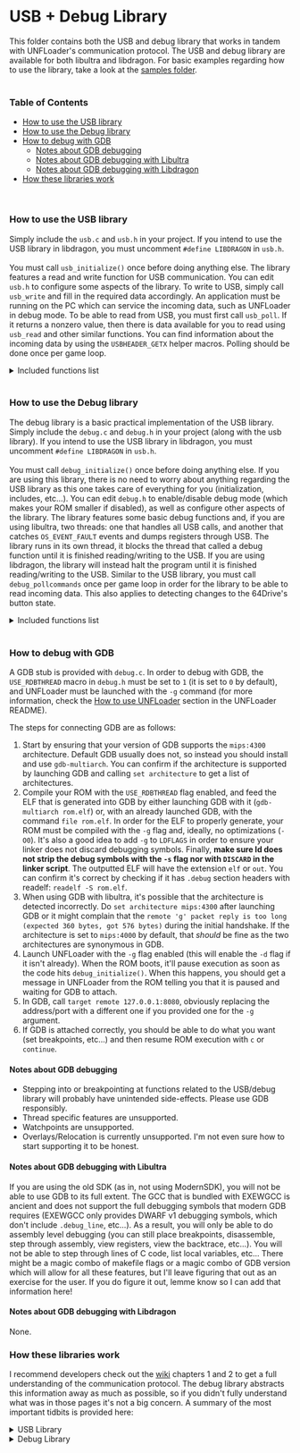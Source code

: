 # USB + Debug Library
This folder contains both the USB and debug library that works in tandem with UNFLoader's communication protocol. The USB and debug library are available for both libultra and libdragon. For basic examples regarding how to use the library, take a look at the [samples folder](../Examples).
</br>
</br>

### Table of Contents
* [How to use the USB library](#how-to-use-the-usb-library)
* [How to use the Debug library](#how-to-use-the-debug-library)
* [How to debug with GDB](#how-to-debug-with-gdb)
    - [Notes about GDB debugging](#notes-about-gdb-debugging)
    - [Notes about GDB debugging with Libultra](#notes-about-gdb-debugging-with-libultra)
    - [Notes about GDB debugging with Libdragon](#notes-about-gdb-debugging-with-libdragon)
* [How these libraries work](#how-these-libraries-work)
</br>

### How to use the USB library
Simply include the `usb.c` and `usb.h` in your project. If you intend to use the USB library in libdragon, you must uncomment `#define LIBDRAGON` in `usb.h`. </br></br>
You must call `usb_initialize()` once before doing anything else. The library features a read and write function for USB communication. You can edit `usb.h` to configure some aspects of the library.
To write to USB, simply call `usb_write` and fill in the required data accordingly. An application must be running on the PC which can service the incoming data, such as UNFLoader in debug mode.
To be able to read from USB, you must first call `usb_poll`. If it returns a nonzero value, then there is data available for you to read using `usb_read` and other similar functions. You can find information about the incoming data by using the `USBHEADER_GETX` helper macros. Polling should be done once per game loop.
<details><summary>Included functions list</summary>
<p>
    
```c
/*==============================
    usb_initialize
    Initializes the USB buffers and pointers
    @return 1 if the USB initialization was successful, 0 if not
==============================*/
char usb_initialize();

/*==============================
    usb_getcart
    Returns which flashcart is currently connected
    @return The CART macro that corresponds to the identified flashcart
==============================*/
char usb_getcart();

/*==============================
    usb_write
    Writes data to the USB.
    Will not write if there is data to read from USB
    @param The DATATYPE that is being sent
    @param A buffer with the data to send
    @param The size of the data being sent
==============================*/
void usb_write(int datatype, const void* data, int size);

/*==============================
    usb_poll
    Returns the header of data being received via USB
    The first byte contains the data type, the next 3 the number of bytes left to read
    @return The data header, or 0
==============================*/
u32 usb_poll();

/*==============================
    usb_read
    Reads bytes from USB into the provided buffer
    @param The buffer to put the read data in
    @param The number of bytes to read
==============================*/
void usb_read(void* buffer, int size);

/*==============================
    usb_skip
    Skips a USB read by the specified amount of bytes
    @param The number of bytes to skip
==============================*/
void usb_skip(int nbytes);

/*==============================
    usb_rewind
    Rewinds a USB read by the specified amount of bytes
    @param The number of bytes to rewind
==============================*/
void usb_rewind(int nbytes);

/*==============================
    usb_purge
    Purges the incoming USB data
==============================*/
void usb_purge();

/*==============================
    usb_timedout
    Checks if the USB timed out recently
    @return 1 if the USB timed out, 0 if not
==============================*/
extern char usb_timedout();

/*==============================
    usb_sendheartbeat
    Sends a heartbeat packet to the PC
    This is done once automatically at initialization,
    but can be called manually to ensure that the
    host side tool is aware of the current USB protocol
    version.
==============================*/
void usb_sendheartbeat();

// Use these to conveniently read the header from usb_poll()
#define USBHEADER_GETTYPE(header)
#define USBHEADER_GETSIZE(header)
```
</p>
</details>
</br>

### How to use the Debug library
The debug library is a basic practical implementation of the USB library. Simply include the `debug.c` and `debug.h` in your project (along with the usb library). If you intend to use the USB library in libdragon, you must uncomment `#define LIBDRAGON` in `usb.h`. </br></br>
You must call `debug_initialize()` once before doing anything else. If you are using this library, there is no need to worry about anything regarding the USB library as this one takes care of everything for you (initialization, includes, etc...). You can edit `debug.h` to enable/disable debug mode (which makes your ROM smaller if disabled), as well as configure other aspects of the library. The library features some basic debug functions and, if you are using libultra, two threads: one that handles all USB calls, and another that catches `OS_EVENT_FAULT` events and dumps registers through USB. The library runs in its own thread, it blocks the thread that called a debug function until it is finished reading/writing to the USB. If you are using libdragon, the library will instead halt the program until it is finished reading/writing to the USB.
Similar to the USB library, you must call `debug_pollcommands` once per game loop in order for the library to be able to read incoming data. This also applies to detecting changes to the 64Drive's button state.
<details><summary>Included functions list</summary>
<p>
    
```c
/*==============================
    debug_initialize
    Initializes the debug and USB library.
==============================*/
void debug_initialize();

/*==============================
    debug_printf
    Prints a formatted message to the developer's command prompt.
    Supports up to 256 characters.
    @param A string to print
    @param variadic arguments to print as well
==============================*/
void debug_printf(const char* message, ...);

/*==============================
    debug_dumpbinary
    Dumps a binary file through USB
    @param The file to dump
    @param The size of the file
==============================*/
void debug_dumpbinary(void* file, int size);

/*==============================
    debug_screenshot
    Sends the currently displayed framebuffer through USB.
    DOES NOT PAUSE DRAWING THREAD! Using outside the drawing
    thread may lead to a screenshot with visible tearing
==============================*/
void debug_screenshot();

/*==============================
    debug_assert
    Halts the program if the expression fails.
    @param The expression to test
==============================*/
#define debug_assert(expr);
        
/*==============================
    debug_64drivebutton
    Assigns a function to be executed when the 64drive button is pressed.
    @param The function pointer to execute
    @param Whether or not to execute the function only on pressing (ignore holding the button down)
==============================*/
void debug_64drivebutton(void(*execute)(), char onpress);

/*==============================
    debug_pollcommands
    Check the USB for incoming commands.
==============================*/
void debug_pollcommands();

/*==============================
    debug_addcommand
    Adds a command for the USB to read.
    @param The command name
    @param The command description
    @param The function pointer to execute                                                                                  
==============================*/
void debug_addcommand(char* command, char* description, char*(*execute)());

/*==============================
    debug_parsecommand
    Stores the next part of the incoming command into the provided buffer.
    Make sure the buffer can fit the amount of data from debug_sizecommand!
    If you pass NULL, it skips this command.
    @param The buffer to store the data in
==============================*/
void debug_parsecommand(void* buffer);

/*==============================
    debug_sizecommand
    Returns the size of the data from this part of the command.
    @return The size of the data in bytes, or 0
==============================*/
int debug_sizecommand();

/*==============================
    debug_printcommands
    Prints a list of commands to the developer's command prompt.
==============================*/
void debug_printcommands();
```
</p>
</details>
</br>

### How to debug with GDB
A GDB stub is provided with `debug.c`. In order to debug with GDB, the `USE_RDBTHREAD` macro in `debug.h` must be set to `1` (it is set to `0` by default), and UNFLoader must be launched with the `-g` command (for more information, check the [How to use UNFLoader](../UNFLoader/README.md#how-to-use-unfloader) section in the UNFLoader README). 

The steps for connecting GDB are as follows:
1. Start by ensuring that your version of GDB supports the `mips:4300` architecture. Default GDB usually does not, so instead you should install and use `gdb-multiarch`. You can confirm if the architecture is supported by launching GDB and calling `set architecture` to get a list of architectures.
2. Compile your ROM with the `USE_RDBTHREAD` flag enabled, and feed the ELF that is generated into GDB by either launching GDB with it (`gdb-multiarch rom.elf`) or, with an already launched GDB, with the command `file rom.elf`. In order for the ELF to properly generate, your ROM must be compiled with the `-g` flag and, ideally, no optimizations (`-O0`). It's also a good idea to add `-g` to `LDFLAGS` in order to ensure your linker does not discard debugging symbols. Finally, **make sure ld does not strip the debug symbols with the `-s` flag nor with `DISCARD` in the linker script**. The outputted ELF will have the extension `elf` or `out`. You can confirm it's correct by checking if it has `.debug` section headers with readelf: `readelf -S rom.elf`.
3. When using GDB with libultra, it's possible that the architecture is detected incorrectly. Do `set architecture mips:4300` after launching GDB or it might complain that the `remote 'g' packet reply is too long (expected 360 bytes, got 576 bytes)` during the initial handshake. If the architecture is set to `mips:4000` by default, that *should* be fine as the two architectures are synonymous in GDB.
4. Launch UNFLoader with the `-g` flag enabled (this will enable the `-d` flag if it isn't already). When the ROM boots, it'll pause execution as soon as the code hits `debug_initialize()`. When this happens, you should get a message in UNFLoader from the ROM telling you that it is paused and waiting for GDB to attach.
5. In GDB, call `target remote 127.0.0.1:8080`, obviously replacing the address/port with a different one if you provided one for the `-g` argument.
6. If GDB is attached correctly, you should be able to do what you want (set breakpoints, etc...) and then resume ROM execution with `c` or `continue`.

#### Notes about GDB debugging
* Stepping into or breakpointing at functions related to the USB/debug library will probably have unintended side-effects. Please use GDB responsibly.
* Thread specific features are unsupported.
* Watchpoints are unsupported.
* Overlays/Relocation is currently unsupported. I'm not even sure how to start supporting it to be honest.

#### Notes about GDB debugging with Libultra
If you are using the old SDK (as in, not using ModernSDK), you will not be able to use GDB to its full extent. The GCC that is bundled with EXEWGCC is ancient and does not support the full debugging symbols that modern GDB requires (EXEWGCC only provides DWARF v1 debugging symbols, which don't include `.debug_line`, etc...). As a result, you will only be able to do assembly level debugging (you can still place breakpoints, disassemble, step through assembly, view registers, view the backtrace, etc...). You will not be able to step through lines of C code, list local variables, etc... There might be a magic combo of makefile flags or a magic combo of GDB version which will allow for all these features, but I'll leave figuring that out as an exercise for the user. If you do figure it out, lemme know so I can add that information here!

#### Notes about GDB debugging with Libdragon
None.

### How these libraries work
I recommend developers check out the [wiki](../../../wiki) chapters 1 and 2 to get a full understanding of the communication protocol. The debug library abstracts this information away as much as possible, so if you didn't fully understand what was in those pages it's not a big concern. A summary of the most important tidbits is provided here:
<details><summary>USB Library</summary>
<p>

**General**

* Due to the data header, a maximum of 8MB can be sent through USB in a single `usb_write` call.
* By default, the USB Buffers are located on the 63MB area in SDRAM, which means that it will overwrite ROM if your game is larger than 63MB. More space can be allocated by changing `usb.h`.
* Avoid using `usb_write` while there is data that needs to be read from the USB first, as this will cause lockups for 64Drive users and will potentially overwrite the USB buffers on the EverDrive. Use `usb_poll` to check if there is data left to service. If you are using the debug library, this is handled for you.


**64Drive**

* All data through USB is 4 byte aligned. This might result in up to 3 extra bytes being sent/received through USB, which will be padded with zeroes.


**EverDrive**

* All data through USB is 2 byte aligned. This might result in 1 extra byte being sent/received through USB, which will be padded with zeroes.


**SC64**

\<Nothing>

</p>
</details>

<details><summary>Debug Library</summary>
<p>

* The debug library runs on a dedicated thread, which will only execute if invoked by debug commands. All threads will be blocked until the USB thread is finished. Libdragon does not have threads, so instead it'll block the entire program.
* Incoming USB data must be serviced first before you are able to write to USB. Every time a debug function is used, the library will first ensure there is no data to service before continuing. This means that incoming USB data **will only be read if a debug function is called**. Therefore, it is recommended to call `debug_pollcommands` as often as possible to ensure that data doesn't stay stuck waiting to be serviced. See Example 3 or 4 for examples on how to read incoming data.
</p>
</details>
</br>
